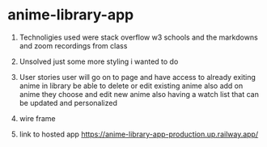 # anime-library-app

1. Technoligies used were stack overflow w3 schools and the markdowns and zoom recordings from class

2. Unsolved just some more styling i wanted to do

3. User stories user will go on to page and have access to already exiting anime in library be able to delete or edit existing anime also add on anime they choose and edit new anime also having a watch list that can be updated and personalized

4. wire frame

5. link to hosted app
https://anime-library-app-production.up.railway.app/